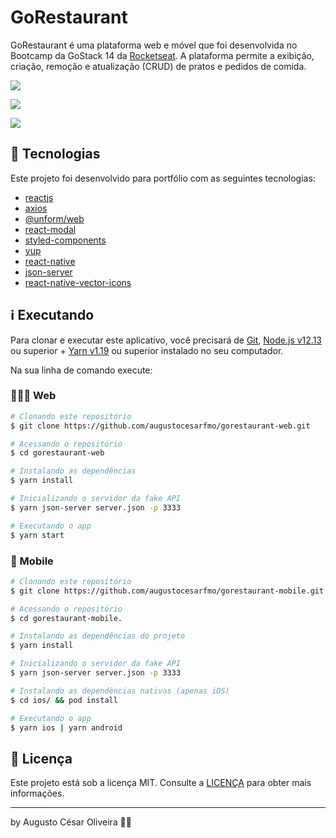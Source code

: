 # GoRestaurant

GoRestaurant é uma plataforma web e móvel que foi desenvolvida no Bootcamp da GoStack 14 da [Rocketseat](https://rocketseat.com.br/). A plataforma permite a exibição, criação, remoção e atualização (CRUD) de pratos e pedidos de comida.

![](https://imgur.com/j2124oL.png)

![](https://imgur.com/Vz73FFK.png)

![](https://imgur.com/H325xG8.png)

## 🚀 Tecnologias

Este projeto foi desenvolvido para portfólio com as seguintes tecnologias:

- [reactjs](https://reactjs.org)
- [axios](https://github.com/axios/axios)
- [@unform/web](https://unform.dev/)
- [react-modal](https://www.npmjs.com/package/react-modal)
- [styled-components](https://styled-components.com/)
- [yup](https://github.com/jquense/yup)
- [react-native](https://reactnative.dev/)
- [json-server](https://github.com/typicode/json-server)
- [react-native-vector-icons](https://github.com/oblador/react-native-vector-icons)

## ℹ️ Executando

Para clonar e executar este aplicativo, você precisará de [Git](https://git-scm.com), [Node.js v12.13][nodejs] ou superior + [Yarn v1.19][yarn] ou superior instalado no seu computador.

Na sua linha de comando execute:

### 👨🏻‍💻 Web

```bash
# Clonando este repositório
$ git clone https://github.com/augustocesarfmo/gorestaurant-web.git

# Acessando o repositório
$ cd gorestaurant-web

# Instalando as dependências
$ yarn install

# Inicializando o servidor da fake API
$ yarn json-server server.json -p 3333

# Executando o app
$ yarn start
```

### 📱 Mobile

```bash
# Clonando este repositório
$ git clone https://github.com/augustocesarfmo/gorestaurant-mobile.git

# Acessando o repositório
$ cd gorestaurant-mobile.

# Instalando as dependências do projeto
$ yarn install

# Inicializando o servidor da fake API
$ yarn json-server server.json -p 3333

# Instalando as dependências nativas (apenas iOS)
$ cd ios/ && pod install

# Executando o app
$ yarn ios | yarn android
```

## 📝 Licença

Este projeto está sob a licença MIT. Consulte a [LICENÇA](https://github.com/augustocesarfmo/gorestaurant/blob/main/LICENSE.md) para obter mais informações.

---

by Augusto César Oliveira 👐🏼

[nodejs]: https://nodejs.org/
[yarn]: https://yarnpkg.com/
[vc]: https://code.visualstudio.com/
